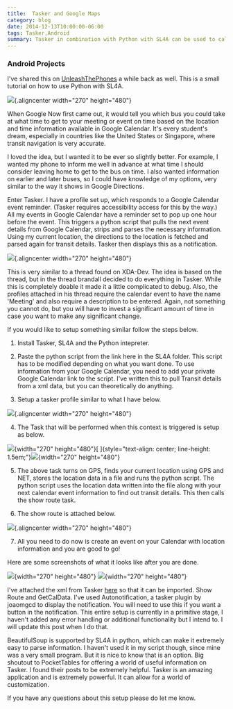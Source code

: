 ```yaml
---
title:  Tasker and Google Maps
category: blog
date: 2014-12-13T10:00:00-06:00
tags: Tasker,Android
summary: Tasker in combination with Python with SL4A can be used to calculate information about events from Google Calendar. This is very similar to what Google Now does but more customizable ...
---
```



### Android Projects

I've shared this on
[UnleashThePhones](https://unleashthephones.com/2013/06/03/tasker-tutorial-integrating-google-calendar-and-google-directions-using-transit/)
a while back as well. This is a small tutorial on how to use Python with
SL4A.

![](https://raw.githubusercontent.com/kdheepak/tasker_sl4a/master/Screenshots/5.png){.aligncenter
width="270" height="480"}

When Google Now first came out, it would tell you which bus you could
take at what time to get to your meeting or event on time based on the
location and time information available in Google Calendar. It's every
student's dream, especially in countries like the United States or
Singapore, where transit navigation is very accurate.

I loved the idea, but I wanted it to be ever so slightly better. For
example, I wanted my phone to inform me well in advance at what time I
should consider leaving home to get to the bus on time. I also wanted
information on earlier and later buses, so I could have knowledge of my
options, very similar to the way it shows in Google Directions.

Enter Tasker. I have a profile set up, which responds to a Google
Calendar event reminder. (Tasker requires accessibility access for this
by the way.) All my events in Google Calendar have a reminder set to pop
up one hour before the event. This triggers a python script that pulls
the next event details from Google Calendar, strips and parses the
necessary information. Using my current location, the directions to the
location is fetched and parsed again for transit details. Tasker then
displays this as a notification.

![](https://raw.githubusercontent.com/kdheepak/tasker_sl4a/master/Screenshots/7.png){.aligncenter
width="270" height="480"}

This is very similar to a thread found on XDA-Dev. The idea is based on
the thread, but in the thread brandall decided to do everything in
Tasker. While this is completely doable it made it a little complicated
to debug. Also, the profiles attached in his thread require the calendar
event to have the name 'Meeting' and also require a description to be
entered. Again, not something you cannot do, but you will have to invest
a significant amount of time in case you want to make any significant
change.

If you would like to setup something similar follow the steps below.

1) Install Tasker, SL4A and the Python intepreter.

2) Paste the python script from the link here in the SL4A folder. This
script has to be modified depending on what you want done. To use
information from your Google Calendar, you need to add your private
Google Calendar link to the script. I've written this to pull Transit
details from a xml data, but you can theoretically do anything.

3) Setup a tasker profile similar to what I have below.

![](https://raw.githubusercontent.com/kdheepak/tasker_sl4a/master/Screenshots/1.png){.aligncenter
width="270" height="480"}

4) The Task that will be performed when this context is triggered is
setup as below.

![](https://raw.githubusercontent.com/kdheepak/tasker_sl4a/master/Screenshots/2.png){width="270"
height="480"}[ ]{style="text-align: center; line-height: 1.5em;"}![](https://raw.githubusercontent.com/kdheepak/tasker_sl4a/master/Screenshots/3.png){width="270"
height="480"}

5) The above task turns on GPS, finds your current location using GPS
and NET, stores the location data in a file and runs the python script.
The python script uses the location data written into the file along
with your next calendar event information to find out transit details.
This then calls the show route task.

6) The show route is attached below.

![](https://raw.githubusercontent.com/kdheepak/tasker_sl4a/master/Screenshots/4.png){.aligncenter
width="270" height="480"}

7) All you need to do now is create an event on your Calendar with
location information and you are good to go!

Here are some screenshots of what it looks like after you are done.

![](https://raw.githubusercontent.com/kdheepak/tasker_sl4a/master/Screenshots/6.png){width="270"
height="480"} ![](https://raw.githubusercontent.com/kdheepak/tasker_sl4a/master/Screenshots/7.png){width="270"
height="480"}

I've attached the xml from Tasker
[here](https://github.com/kdheepak/tasker_sl4a/blob/master/pyCode.py) so
that it can be imported. Show Route and GetCalData. I've used
Autonotification, a tasker plugin by joaomgcd to display the
notification. You will need to use this if you want a button in the
notification. This entire setup is currently in a primitive stage, I
haven't added any error handling or additional functionality but I
intend to. I will update this post when I do that.

BeautifulSoup is supported by SL4A in python, which can make it
extremely easy to parse information. I haven't used it in my script
though, since mine was a very small program. But it is nice to know that
is an option. Big shoutout to PocketTables for offering a world of
useful information on Tasker. I found their posts to be extremely
helpful. Tasker is an amazing application and is extremely powerful. It
can allow for a world of customization.

If you have any questions about this setup please do let me know.

